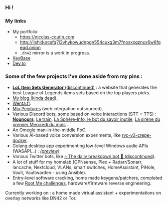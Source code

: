 ### Hi !

### My links

* My portfolio
  * https://nicolas-coutin.com
  * http://ilshidurcsfq7l3vhykowudnpgn554cuxg3m7fnosxxgznxx6w6fqeqd.onion
  * `.dn42` mirror is a work in progress.
* [KeyBase](https://keybase.io/ilshidur)
* [Dev.to](https://dev.to/ilshidur)

### Some of the few projects I've done aside from my pins :

* [**LoL Item Sets Generator** (discontinued)](https://web.archive.org/web/20190126084605/https://lol-item-sets-generator.org/) : a website that generates the best League of Legends items sets based on the top players picks.
* [My blog (kinda dead)](https://blog.nicolas-coutin.com).
* [Wenta.fr](https://wenta.fr).
* [Mjo Peintures](https://mjopeintures.com) (web integration outsourced).
* Various Discord bots, some based on voice interactions (STT + TTS) : [**Nounours**](https://web.archive.org/web/20240106034245/https://nounours.wtf), [Le train](https://discord.com/api/oauth2/authorize?client_id=1058105158011203644&permissions=3145728&scope=bot), [La Sphère-Info, le bot du savoir inutile](https://discord.com/api/oauth2/authorize?client_id=1061348745167519774&permissions=3145728&scope=bot), [La sirène du premier Mercredi du mois](https://discord.com/api/oauth2/authorize?client_id=1086391821430685777&permissions=3145728&scope=bot)...
* An Omegle man-in-the-middle PoC.
* Various AI-based voice conversion experiments, like [rvc-v2-crepe-docker](https://github.com/Ilshidur/rvc-v2-crepe-docker).
* Golang desktop app experimenting low-level Windows audio APIs (WASAPI...) : [_(preview)_](https://github.com/Ilshidur/Ilshidur/blob/master/pinkaudio-preview.png)
* Various Twitter bots, like [🎶 The daily breakdown bot 🎸 (discontinued)](https://twitter.com/The_Daily_Break).
* A lot of stuff for my homelab (OPNsense, Plex + Radarr/Sonarr, lancache, Nextcloud, VLANs, smart switches, HomeAssistant, PiHole, Vault, Vaultwarden - using Ansible).
* Entry-level software cracking, home made keygens/patchers, completed a few [Root Me challenges](https://www.root-me.org/Ilshidur), hardware/firmware reverse engineering.

Currently working on : a home made virtual assistant + experimentations on overlay networks like DN42 or Tor.
